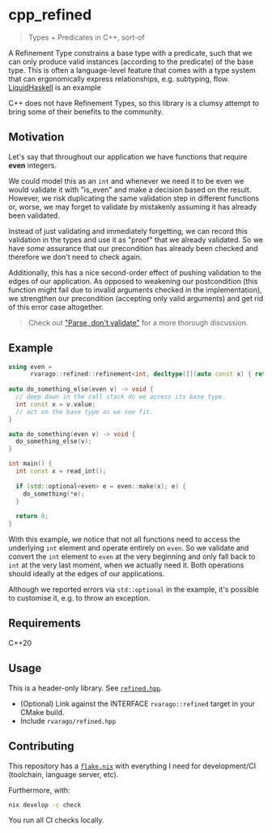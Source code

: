 # cpp_refined

> Types + Predicates in C++, sort-of

A Refinement Type constrains a base type with a predicate, such that we can only produce valid instances (according to the predicate) of the base type. This is often a language-level feature that comes with a type system that can ergonomically express relationships, e.g. subtyping, flow. [LiquidHaskell](https://ucsd-progsys.github.io/liquidhaskell/) is an example

C++ does not have Refinement Types, so this library is a clumsy attempt to bring some of their benefits to the community.

## Motivation

Let's say that throughout our application we have functions that require **even** integers.

We could model this as an `int` and whenever we need it to be even we would validate it with "is_even" and make a decision based on the result. However, we risk duplicating the same validation step in different functions or, worse, we may forget to validate by mistakenly assuming it has already been validated.

Instead of just validating and immediately forgetting, we can record this validation in the types and use it as "proof" that we already validated. So we have _some_ assurance that our precondition has already been checked and therefore we don't need to check again.

Additionally, this has a nice second-order effect of pushing validation to the edges of our application. As opposed to weakening our postcondition (this function might fail due to invalid arguments checked in the implementation), we strengthen our precondition (accepting only valid arguments) and get rid of this error case altogether.

> Check out ["Parse, don't validate"](https://lexi-lambda.github.io/blog/2019/11/05/parse-don-t-validate/) for a more thorough discussion.

## Example

```cpp
using even =
      rvarago::refined::refinement<int, decltype([](auto const x) { return x % 2 == 0; })>;
      
auto do_something_else(even v) -> void {
  // deep down in the call stack do we access its base type.
  int const x = v.value;
  // act on the base type as we see fit. 
}

auto do_something(even v) -> void {
  do_something_else(v);
}

int main() {
  int const x = read_int();
  
  if (std::optional<even> e = even::make(x); e) {
    do_something(*e);
  }
  
  return 0;
}
```

With this example, we notice that not all functions need to access the underlying `int` element and operate entirely on `even`. So we validate and convert the `int` element to `even` at the very beginning and only fall back to `int` at the very last moment, when we actually need it. Both operations should ideally at the edges of our applications.

Although we reported errors via `std::optional` in the example, it's possible to customise it, e.g. to throw an exception.

## Requirements

C++20

## Usage

This is a header-only library. See [`refined.hpp`](include/rvarago/refined.hpp).

- (Optional) Link against the INTERFACE `rvarago::refined` target in your CMake build.
- Include `rvarago/refined.hpp`

## Contributing

This repository has a [`flake.nix`](./flake.nix) with everything I need for development/CI (toolchain, language server, etc).

Furthermore, with:

```sh
nix develop -c check
```

You run all CI checks locally.
